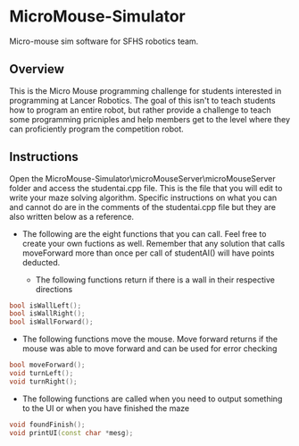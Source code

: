 # MicroMouse-Simulator
Micro-mouse sim software for SFHS robotics team.

## Overview
This is the Micro Mouse programming challenge for students interested in programming at Lancer Robotics. The goal of this isn't to teach students how to program an entire robot, but rather provide a challenge to teach some programming pricniples and help members get to the level where they can proficiently program the competition robot.

## Instructions
Open the MicroMouse-Simulator\microMouseServer\microMouseServer folder and access the studentai.cpp file. This is the file that you will edit to write your maze solving algorithm. Specific instructions on what you can and cannot do are in the comments of the studentai.cpp file but they are also written below as a reference.

* The following are the eight functions that you can call. Feel free to create your own fuctions as well. Remember that any solution that calls moveForward more than once per call of studentAI() will have points deducted.
 
   - The following functions return if there is a wall in their respective directions

```cpp
bool isWallLeft();
bool isWallRight();
bool isWallForward();
```

   - The following functions move the mouse. Move forward returns if the mouse was able to move forward and can be used for error checking
```cpp
bool moveForward();
void turnLeft();
void turnRight();
```

   - The following functions are called when you need to output something to the UI or when you have finished the maze
```cpp
void foundFinish();
void printUI(const char *mesg);
```
